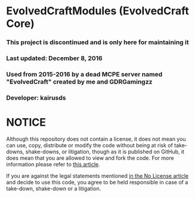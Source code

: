 # EvolvedCraftModules (EvolvedCraft Core)
### This project is discontinued and is only here for maintaining it
### Last updated: December 8, 2016
### Used from 2015-2016 by a dead MCPE server named "EvolvedCraft" created by me and GDRGamingzz
### Developer: kairusds

# NOTICE
Although this repository does not contain a license, it does not mean you can use, copy, distribute or modify the code without being at risk of take-downs, shake-downs, or litigation, though as it is published on GitHub, it does mean that you are allowed to view and fork the code. For more information please refer to [this article](https://choosealicense.com/no-license).

If you are against the legal statements mentioned [in the No License article](https://choosealicense.com/no-license) and decide to use this code, you agree to be held responsible in case of a take-down, shake-down or a litigation.